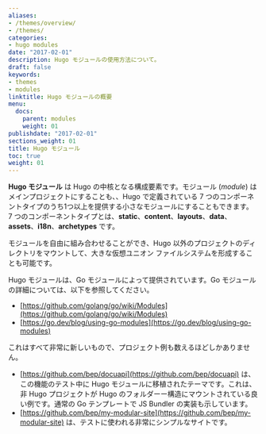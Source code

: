```yaml
---
aliases:
- /themes/overview/
- /themes/
categories:
- hugo modules
date: "2017-02-01"
description: Hugo モジュールの使用方法について。
draft: false
keywords:
- themes
- modules
linktitle: Hugo モジュールの概要
menu:
  docs:
    parent: modules
    weight: 01
publishdate: "2017-02-01"
sections_weight: 01
title: Hugo モジュール
toc: true
weight: 01
---
```


**Hugo モジュール** は Hugo の中核となる構成要素です。モジュール (_module_) はメインプロジェクトにすることも、、Hugo で定義されている 7 つのコンポーネントタイプのうち1つ以上を提供する小さなモジュールにすることもできます。 7 つのコンポーネントタイプとは、**static**、**content**、**layouts**、**data**、**assets**、**i18n**、**archetypes** です。

モジュールを自由に組み合わせることができ、Hugo 以外のプロジェクトのディレクトリをマウントして、大きな仮想ユニオン ファイルシステムを形成することも可能です。

Hugo モジュールは、Go モジュールによって提供されています。Go モジュールの詳細については、以下を参照してください。

- [https://github.com/golang/go/wiki/Modules](https://github.com/golang/go/wiki/Modules)
- [https://go.dev/blog/using-go-modules](https://go.dev/blog/using-go-modules)

これはすべて非常に新しいもので、プロジェクト例も数えるほどしかありません。

- [https://github.com/bep/docuapi](https://github.com/bep/docuapi) は、この機能のテスト中に Hugo モジュールに移植されたテーマです。これは、非 Hugo プロジェクトが Hugo のフォルダーー構造にマウントされている良い例です。通常の Go テンプレートで JS Bundler の実装も示しています。
- [https://github.com/bep/my-modular-site](https://github.com/bep/my-modular-site) は、テストに使われる非常にシンプルなサイトです。
